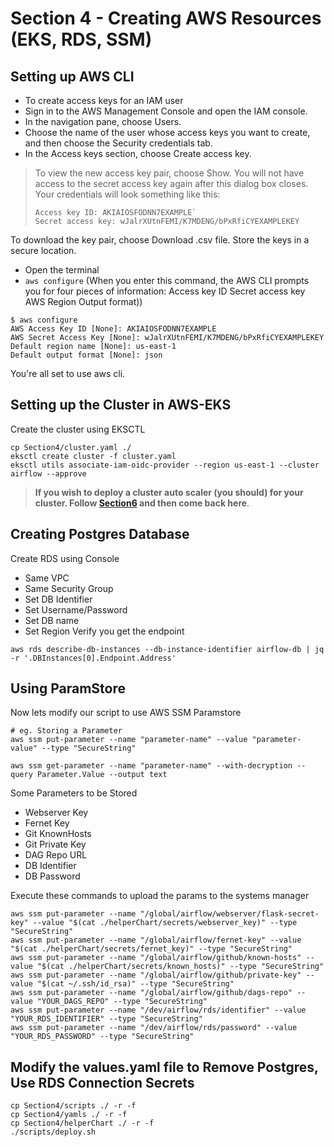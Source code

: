 # Section 4 - Creating AWS Resources (EKS, RDS, SSM)
## Setting up AWS CLI
- To create access keys for an IAM user
- Sign in to the AWS Management Console and open the IAM console.
- In the navigation pane, choose Users.
- Choose the name of the user whose access keys you want to create, and then choose the Security credentials tab.
- In the Access keys section, choose Create access key.
> To view the new access key pair, choose Show. You will not have access to the secret access key again after this dialog box closes. Your credentials will look something like this:
> 
> ```
> Access key ID: AKIAIOSFODNN7EXAMPLE`
>Secret access key: wJalrXUtnFEMI/K7MDENG/bPxRfiCYEXAMPLEKEY
> ```

To download the key pair, choose Download .csv file. Store the keys in a secure location.
- Open the terminal
- `aws configure` (When you enter this command, the AWS CLI prompts you for four pieces of information:
Access key ID Secret access key AWS Region Output format))
```
$ aws configure
AWS Access Key ID [None]: AKIAIOSFODNN7EXAMPLE
AWS Secret Access Key [None]: wJalrXUtnFEMI/K7MDENG/bPxRfiCYEXAMPLEKEY
Default region name [None]: us-east-1
Default output format [None]: json
```
You're all set to use aws cli.
## Setting up the Cluster in AWS-EKS
Create the cluster using EKSCTL
```
cp Section4/cluster.yaml ./
eksctl create cluster -f cluster.yaml
eksctl utils associate-iam-oidc-provider --region us-east-1 --cluster airflow --approve
```
> **If you wish to deploy a cluster auto scaler (you should) for your cluster. Follow [Section6](../Section6/Readme.md) and then come back here**.
## Creating Postgres Database
Create RDS using Console
* Same VPC
* Same Security Group
* Set DB Identifier
* Set Username/Password
* Set DB name
* Set Region
Verify you get the endpoint 
```
aws rds describe-db-instances --db-instance-identifier airflow-db | jq -r '.DBInstances[0].Endpoint.Address'
```
## Using ParamStore
Now lets modify our script to use AWS SSM Paramstore
```
# eg. Storing a Parameter
aws ssm put-parameter --name "parameter-name" --value "parameter-value" --type "SecureString"
```
```
aws ssm get-parameter --name "parameter-name" --with-decryption --query Parameter.Value --output text
```
Some Parameters to be Stored
* Webserver Key
* Fernet Key
* Git KnownHosts
* Git Private Key
* DAG Repo URL
* DB Identifier
* DB Password

Execute these commands to upload the params to the systems manager
```
aws ssm put-parameter --name "/global/airflow/webserver/flask-secret-key" --value "$(cat ./helperChart/secrets/webserver_key)" --type "SecureString"
aws ssm put-parameter --name "/global/airflow/fernet-key" --value "$(cat ./helperChart/secrets/fernet_key)" --type "SecureString"
aws ssm put-parameter --name "/global/airflow/github/known-hosts" --value "$(cat ./helperChart/secrets/known_hosts)" --type "SecureString"
aws ssm put-parameter --name "/global/airflow/github/private-key" --value "$(cat ~/.ssh/id_rsa)" --type "SecureString"
aws ssm put-parameter --name "/global/airflow/github/dags-repo" --value "YOUR_DAGS_REPO" --type "SecureString"
aws ssm put-parameter --name "/dev/airflow/rds/identifier" --value "YOUR_RDS_IDENTIFIER" --type "SecureString"
aws ssm put-parameter --name "/dev/airflow/rds/password" --value "YOUR_RDS_PASSWORD" --type "SecureString"
```
## Modify the values.yaml file to Remove Postgres, Use RDS Connection Secrets
```
cp Section4/scripts ./ -r -f
cp Section4/yamls ./ -r -f
cp Section4/helperChart ./ -r -f
./scripts/deploy.sh
```
